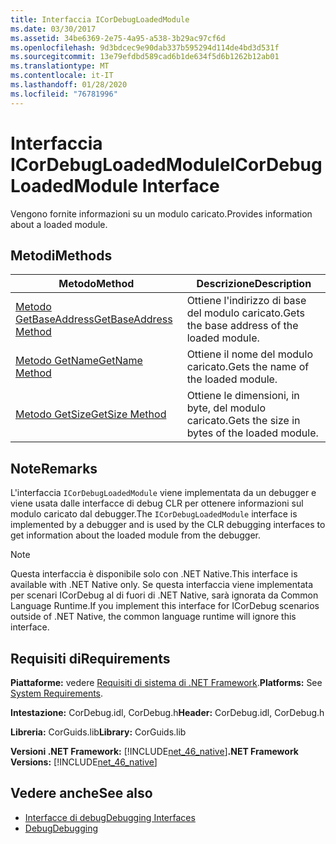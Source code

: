 ```yaml
---
title: Interfaccia ICorDebugLoadedModule
ms.date: 03/30/2017
ms.assetid: 34be6369-2e75-4a95-a538-3b29ac97cf6d
ms.openlocfilehash: 9d3bdcec9e90dab337b595294d114de4bd3d531f
ms.sourcegitcommit: 13e79efdbd589cad6b1de634f5d6b1262b12ab01
ms.translationtype: MT
ms.contentlocale: it-IT
ms.lasthandoff: 01/28/2020
ms.locfileid: "76781996"
---
```

# <a name="icordebugloadedmodule-interface"></a><span data-ttu-id="3dfec-102">Interfaccia ICorDebugLoadedModule</span><span class="sxs-lookup"><span data-stu-id="3dfec-102">ICorDebugLoadedModule Interface</span></span>
<span data-ttu-id="3dfec-103">Vengono fornite informazioni su un modulo caricato.</span><span class="sxs-lookup"><span data-stu-id="3dfec-103">Provides information about a loaded module.</span></span>  
  
## <a name="methods"></a><span data-ttu-id="3dfec-104">Metodi</span><span class="sxs-lookup"><span data-stu-id="3dfec-104">Methods</span></span>  
  
|<span data-ttu-id="3dfec-105">Metodo</span><span class="sxs-lookup"><span data-stu-id="3dfec-105">Method</span></span>|<span data-ttu-id="3dfec-106">Descrizione</span><span class="sxs-lookup"><span data-stu-id="3dfec-106">Description</span></span>|  
|------------|-----------------|  
|[<span data-ttu-id="3dfec-107">Metodo GetBaseAddress</span><span class="sxs-lookup"><span data-stu-id="3dfec-107">GetBaseAddress Method</span></span>](icordebugloadedmodule-getbaseaddress-method.md)|<span data-ttu-id="3dfec-108">Ottiene l'indirizzo di base del modulo caricato.</span><span class="sxs-lookup"><span data-stu-id="3dfec-108">Gets the base address of the loaded module.</span></span>|  
|[<span data-ttu-id="3dfec-109">Metodo GetName</span><span class="sxs-lookup"><span data-stu-id="3dfec-109">GetName Method</span></span>](icordebugloadedmodule-getname-method.md)|<span data-ttu-id="3dfec-110">Ottiene il nome del modulo caricato.</span><span class="sxs-lookup"><span data-stu-id="3dfec-110">Gets the name of the loaded module.</span></span>|  
|[<span data-ttu-id="3dfec-111">Metodo GetSize</span><span class="sxs-lookup"><span data-stu-id="3dfec-111">GetSize Method</span></span>](icordebugloadedmodule-getsize-method.md)|<span data-ttu-id="3dfec-112">Ottiene le dimensioni, in byte, del modulo caricato.</span><span class="sxs-lookup"><span data-stu-id="3dfec-112">Gets the size in bytes of the loaded module.</span></span>|  
  
## <a name="remarks"></a><span data-ttu-id="3dfec-113">Note</span><span class="sxs-lookup"><span data-stu-id="3dfec-113">Remarks</span></span>  
 <span data-ttu-id="3dfec-114">L'interfaccia `ICorDebugLoadedModule` viene implementata da un debugger e viene usata dalle interfacce di debug CLR per ottenere informazioni sul modulo caricato dal debugger.</span><span class="sxs-lookup"><span data-stu-id="3dfec-114">The `ICorDebugLoadedModule` interface is implemented by a debugger and is used by the CLR debugging interfaces to get information about the loaded module from the debugger.</span></span>  
  
> [!NOTE]
> <span data-ttu-id="3dfec-115">Questa interfaccia è disponibile solo con .NET Native.</span><span class="sxs-lookup"><span data-stu-id="3dfec-115">This interface is available with .NET Native only.</span></span> <span data-ttu-id="3dfec-116">Se questa interfaccia viene implementata per scenari ICorDebug al di fuori di .NET Native, sarà ignorata da Common Language Runtime.</span><span class="sxs-lookup"><span data-stu-id="3dfec-116">If you implement this interface for ICorDebug scenarios outside of .NET Native, the common language runtime will ignore this interface.</span></span>  
  
## <a name="requirements"></a><span data-ttu-id="3dfec-117">Requisiti di</span><span class="sxs-lookup"><span data-stu-id="3dfec-117">Requirements</span></span>  
 <span data-ttu-id="3dfec-118">**Piattaforme:** vedere [Requisiti di sistema di .NET Framework](../../../../docs/framework/get-started/system-requirements.md).</span><span class="sxs-lookup"><span data-stu-id="3dfec-118">**Platforms:** See [System Requirements](../../../../docs/framework/get-started/system-requirements.md).</span></span>  
  
 <span data-ttu-id="3dfec-119">**Intestazione:** CorDebug.idl, CorDebug.h</span><span class="sxs-lookup"><span data-stu-id="3dfec-119">**Header:** CorDebug.idl, CorDebug.h</span></span>  
  
 <span data-ttu-id="3dfec-120">**Libreria:** CorGuids.lib</span><span class="sxs-lookup"><span data-stu-id="3dfec-120">**Library:** CorGuids.lib</span></span>  
  
 <span data-ttu-id="3dfec-121">**Versioni .NET Framework:** [!INCLUDE[net_46_native](../../../../includes/net-46-native-md.md)]</span><span class="sxs-lookup"><span data-stu-id="3dfec-121">**.NET Framework Versions:** [!INCLUDE[net_46_native](../../../../includes/net-46-native-md.md)]</span></span>  
  
## <a name="see-also"></a><span data-ttu-id="3dfec-122">Vedere anche</span><span class="sxs-lookup"><span data-stu-id="3dfec-122">See also</span></span>

- [<span data-ttu-id="3dfec-123">Interfacce di debug</span><span class="sxs-lookup"><span data-stu-id="3dfec-123">Debugging Interfaces</span></span>](debugging-interfaces.md)
- [<span data-ttu-id="3dfec-124">Debug</span><span class="sxs-lookup"><span data-stu-id="3dfec-124">Debugging</span></span>](index.md)
